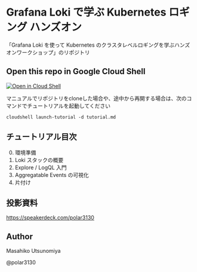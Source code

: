# Grafana Loki で学ぶ Kubernetes ロギング ハンズオン
「Grafana Loki を使って Kubernetes のクラスタレベルロギングを学ぶハンズオンワークショップ」のリポジトリ


## Open this repo in Google Cloud Shell

[![Open in Cloud Shell](https://gstatic.com/cloudssh/images/open-btn.svg)](https://ssh.cloud.google.com/cloudshell?cloudshell_git_repo=https%3A%2F%2Fgithub.com%2Fpolar3130%2Fgrafana-loki-getting-started&cloudshell_tutorial=tutorial.md)

マニュアルでリポジトリをcloneした場合や、途中から再開する場合は、次のコマンドでチュートリアルを起動してください

```
cloudshell launch-tutorial -d tutorial.md
```

## チュートリアル目次

0. 環境準備
1. Loki スタックの概要
2. Explore / LogQL 入門
3. Aggregatable Events の可視化
4. 片付け 

## 投影資料

https://speakerdeck.com/polar3130

## Author

Masahiko Utsunomiya

@polar3130
